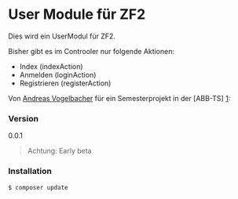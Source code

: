 # User Module für ZF2

Dies wird ein UserModul für ZF2.

Bisher gibt es im Controoler nur folgende Aktionen:

  - Index (indexAction)
  - Anmelden (loginAction)
  - Registrieren (registerAction)

Von [Andreas Vogelbacher] für ein Semesterprojekt in der [ABB-TS] [1]:

### Version
0.0.1

> Achtung:
> Early beta

### Installation

```sh
$ composer update
```

[Andreas Vogelbacher]:nixda@willkeinspam.com
[1]:http://abbts.ch
